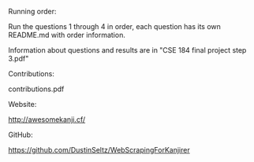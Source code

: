 Running order:

Run the questions 1 through 4 in order, each question has its own README.md with order information. 

Information about questions and results are in "CSE 184 final project step 3.pdf"

Contributions:

contributions.pdf

Website:

http://awesomekanji.cf/

GitHub:

https://github.com/DustinSeltz/WebScrapingForKanjirer